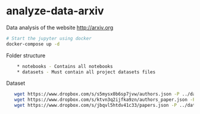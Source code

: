 # analyze-data-arxiv
Data analysis of the website http://arxiv.org

```sh
# Start the jupyter using docker
docker-compose up -d
```

Folder structure

```sh
    * notebooks - Contains all notebooks
    * datasets - Must contain all project datasets files
```

Dataset

```sh
   wget https://www.dropbox.com/s/s5mysx0b6sp7jvw/authors.json -P ../datasets/
   wget https://www.dropbox.com/s/ktvn3q2ijfka9zn/authors_paper.json -P ../datasets/
   wget https://www.dropbox.com/s/jbqvl5htdv41c33/papers.json -P ../datasets/
```